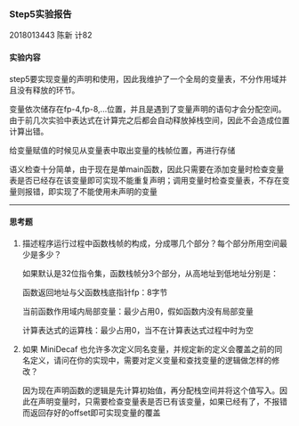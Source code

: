 ### Step5实验报告

2018013443 陈新 计82

#### 实验内容

step5要实现变量的声明和使用，因此我维护了一个全局的变量表，不分作用域并且没有释放的环节。

变量依次储存在fp-4,fp-8,...位置，并且是遇到了变量声明的语句才会分配空间。由于前几次实验中表达式在计算完之后都会自动释放掉栈空间，因此不会造成位置计算出错。

给变量赋值的时候见从变量表中取出变量的栈帧位置，再进行存储

语义检查十分简单，由于现在是单main函数，因此只需要在添加变量时检查变量表是否已经存在该变量即可实现不能重复声明；调用变量时检查变量表，不存在变量则报错，即实现了不能使用未声明的变量

---------------------

#### 思考题

1. 描述程序运行过程中函数栈帧的构成，分成哪几个部分？每个部分所用空间最少是多少？

   如果默认是32位指令集，函数栈帧分3个部分，从高地址到低地址分别是：

   函数返回地址与父函数栈底指针fp：8字节

   当前函数作用域内局部变量：最少占用0，假如函数内没有局部变量

   计算表达式的运算栈：最少占用0，当不在计算表达式过程中时为空

   

2. 如果 MiniDecaf 也允许多次定义同名变量，并规定新的定义会覆盖之前的同名定义，请问在你的实现中，需要对定义变量和查找变量的逻辑做怎样的修改？

   因为现在声明函数的逻辑是先计算初始值，再分配栈空间并将这个值写入。因此在声明变量时，只需要检查变量表是否已有该变量，如果已经有了，不报错而返回存好的offset即可实现变量的覆盖

